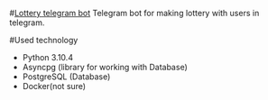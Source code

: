#[Lottery telegram bot](https://github.com/h0riz4n/lottery_bot)
Telegram bot for making lottery with users in telegram.

#Used technology
- Python 3.10.4
- Asyncpg (library for working with Database)
- PostgreSQL (Database)
- Docker(not sure)
